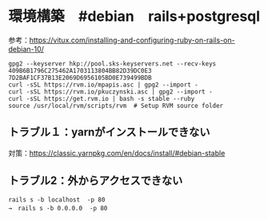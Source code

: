 # 環境構築　#debian　rails+postgresql
参考：https://vitux.com/installing-and-configuring-ruby-on-rails-on-debian-10/
```
gpg2 --keyserver hkp://pool.sks-keyservers.net --recv-keys 409B6B1796C275462A1703113804BB82D39DC0E3 7D2BAF1CF37B13E2069D6956105BD0E739499BDB
curl -sSL https://rvm.io/mpapis.asc | gpg2 --import -
curl -sSL https://rvm.io/pkuczynski.asc | gpg2 --import -
curl -sSL https://get.rvm.io | bash -s stable --ruby
source /usr/local/rvm/scripts/rvm  # Setup RVM source folder
  ```
  
## トラブル１：yarnがインストールできない
対策：https://classic.yarnpkg.com/en/docs/install/#debian-stable

## トラブル2：外からアクセスできない
```
rails s -b localhost  -p 80
→　rails s -b 0.0.0.0  -p 80
```

